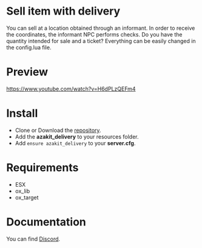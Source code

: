 # Sell item with delivery
You can sell at a location obtained through an informant.
In order to receive the coordinates, the informant NPC performs checks. Do you have the quantity intended for sale and a ticket? 
Everything can be easily changed in the config.lua file.

# Preview
https://www.youtube.com/watch?v=H6dPLzQEFm4

# Install
- Clone or Download the [repository](https://github.com/).
- Add the **azakit_delivery** to your resources folder.
- Add `ensure azakit_delivery` to your **server.cfg**.

# Requirements
- ESX
- ox_lib
- ox_target

# Documentation
You can find [Discord](https://discord.gg/DmsF6DbCJ9).
